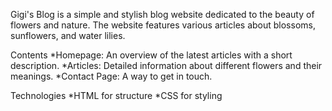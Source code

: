 Gigi's Blog is a simple and stylish blog website dedicated to the beauty of flowers and nature. The website features various articles about blossoms, sunflowers, and water lilies.

Contents
*Homepage: An overview of the latest articles with a short description.
*Articles: Detailed information about different flowers and their meanings.
*Contact Page: A way to get in touch.

Technologies
*HTML for structure
*CSS for styling
